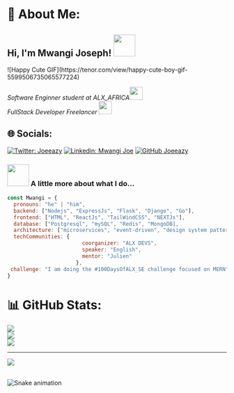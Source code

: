 # 💫 About Me:
<h2> Hi, I'm Mwangi Joseph! <img src="https://media.giphy.com/media/mGcNjsfWAjY5AEZNw6/giphy.gif" width="50"></h2>
![Happy Cute GIF](https://tenor.com/view/happy-cute-boy-gif-5599506735065577224)
<!-- <img align='right' src="https://tenor.com/view/happy-cute-boy-gif-5599506735065577224" width="230"> -->
<p><em>Software Enginner student at ALX_AFRICA<img src="https://media.giphy.com/media/fYSnHlufseco8Fh93Z/giphy.gif" width="30"></br>FullStack Developer Freelancer</a> <img src="[https://media.giphy.com/media/WUlplcMpOCEmTGBtBW/giphy.gif](https://www.google.com/imgres?q=black%20anime%20characters&imgurl=https%3A%2F%2Fcdn.hero.page%2Fpfp%2Fffa7cc2e-8e5b-4317-8898-c015590ccf56-stoic-black-anime-boy-alluring-black-anime-boy-characters-pfp-1.png&imgrefurl=https%3A%2F%2Fhero.page%2Fsearch%2Fall%2Famazing-black-anime-characters-pfp&docid=Xc47QoKqFbHwlM&tbnid=C0JFOBuy1VSBnM&vet=12ahUKEwiLrv3zmJOGAxVF1wIHHR2UA7QQM3oECGQQAA..i&w=1024&h=1024&hcb=2&ved=2ahUKEwiLrv3zmJOGAxVF1wIHHR2UA7QQM3oECGQQAA)" width="30"> 
</em></p>


## 🌐 Socials:
[![Twitter: Joeeazy](https://img.shields.io/twitter/follow/Joeeazy?style=social)](https://x.com/joeeeazyy?t=H8ON24UhpE8iM-4fUFZHyw&s=09)
[![Linkedin: Mwangi Joe](https://img.shields.io/badge/-mwangiJoe-blue?style=flat-square&logo=Linkedin&logoColor=white&link=https://www.linkedin.com/in/mwangiJoe/)](https://www.linkedin.com/in/mwangi-joe-b9b593227?utm_source=share&utm_campaign=share_via&utm_content=profile&utm_medium=android_app)
[![GitHub Joeeazy](https://img.shields.io/github/followers/Joeeazy?label=follow&style=social)](https://github.com/Joeeazy)

### <img src="https://media.giphy.com/media/VgCDAzcKvsR6OM0uWg/giphy.gif" width="50"> A little more about what I do... 

```javascript
const Mwangi = {
  pronouns: "he" | "him",
  backend: ["Nodejs", "ExpressJs", "Flask", "Django", "Go"],
  frontend: ["HTML", "ReactJs", "TailWindCSS", "NEXTJs"],
  database: ["Postgresql", "mySQL", "Redis", "MongoDB],
  architecture: ["microservices", "event-driven", "design system pattern"],
  techCommunities: {
                        coorganizer: "ALX DEVS",
                        speaker: "English",
                        mentor: "Julien"
                      },
 challenge: "I am doing the #100DaysOfALX_SE challenge focused on MERN"
}
```

# 📊 GitHub Stats:
![](https://github-readme-stats.vercel.app/api?username=Joeeazy&theme=bear&hide_border=false&include_all_commits=true&count_private=true)<br/>
![](https://github-readme-streak-stats.herokuapp.com/?user=Joeeazy&theme=bear&hide_border=false)<br/>
![](https://github-readme-stats.vercel.app/api/top-langs/?username=Joeeazy&theme=bear&hide_border=false&include_all_commits=true&count_private=true&layout=compact)

---
[![](https://visitcount.itsvg.in/api?id=Joeeazy&icon=2&color=1)](https://visitcount.itsvg.in)


<!-- Proudly created with GPRM ( https://gprm.itsvg.in ) -->
<br clear="both">

<img src="https://raw.githubusercontent.com/maurodesouza/maurodesouza/output/snake.svg" alt="Snake animation" />

###
